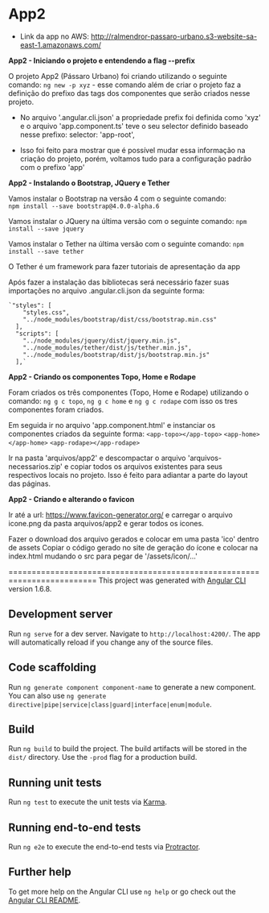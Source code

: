 # App2

- Link da app no AWS: http://ralmendror-passaro-urbano.s3-website-sa-east-1.amazonaws.com/

**App2 - Iniciando o projeto e entendendo a flag --prefix**

O projeto App2 (Pássaro Urbano) foi criando utilizando o seguinte comando:
    `ng new -p xyz` - esse comando além de criar o projeto faz a definição
    do prefixo das tags dos componentes que serão criados nesse projeto.

   - No arquivo '.angular.cli.json' a propriedade prefix foi definida como 'xyz'
    e o arquivo 'app.component.ts' teve o seu selector definido baseado nesse 
    prefixo: selector: 'app-root',

   - Isso foi feito para mostrar que é possível mudar essa informação na criação
    do projeto, porém, voltamos tudo para a configuração padrão com o prefixo 'app'

**App2 - Instalando o Bootstrap, JQuery e Tether**

Vamos instalar o Bootstrap na versão 4 com o seguinte comando:    
    `npm install --save bootstrap@4.0.0-alpha.6`

Vamos instalar o JQuery na última versão com o seguinte comando:
    `npm install --save jquery`

Vamos instalar o Tether na última versão com o seguinte comando:
    `npm install --save tether`

   O Tether é um framework para fazer tutoriais de apresentação da app

Após fazer a instalação das bibliotecas será necessário fazer suas importações
no arquivo .angular.cli.json da seguinte forma:

    `"styles": [
        "styles.css",
        "../node_modules/bootstrap/dist/css/bootstrap.min.css"
      ],
      "scripts": [
        "../node_modules/jquery/dist/jquery.min.js",
        "../node_modules/tether/dist/js/tether.min.js",
        "../node_modules/bootstrap/dist/js/bootstrap.min.js"
      ],`

**App2 - Criando os componentes Topo, Home e Rodape**

Foram criados os três componentes (Topo, Home e Rodape) utilizando o comando:
    `ng g c topo`, `ng g c home` e `ng g c rodape` com isso os tres componentes foram criados.

Em seguida ir no arquivo 'app.component.html' e instanciar os componentes criados da seguinte forma:
    `<app-topo></app-topo>`
    `<app-home></app-home>`
    `<app-rodape></app-rodape>`

Ir na pasta 'arquivos/app2' e descompactar o arquivo 'arquivos-necessarios.zip' e copiar todos os arquivos existentes para seus respectivos locais no projeto. Isso é feito para adiantar a parte
do layout das páginas.

**App2 - Criando e alterando o favicon**

Ir até a url: https://www.favicon-generator.org/ e carregar o arquivo icone.png da pasta
arquivos/app2 e gerar todos os icones.

Fazer o download dos arquivo gerados e colocar em uma pasta 'ico' dentro de assets
Copiar o código gerado no site de geração do ícone e colocar na index.html mudando
o src para pegar de '/assets/icon/...'


=========================================================================
This project was generated with [Angular CLI](https://github.com/angular/angular-cli) version 1.6.8.

## Development server

Run `ng serve` for a dev server. Navigate to `http://localhost:4200/`. The app will automatically reload if you change any of the source files.

## Code scaffolding

Run `ng generate component component-name` to generate a new component. You can also use `ng generate directive|pipe|service|class|guard|interface|enum|module`.

## Build

Run `ng build` to build the project. The build artifacts will be stored in the `dist/` directory. Use the `-prod` flag for a production build.

## Running unit tests

Run `ng test` to execute the unit tests via [Karma](https://karma-runner.github.io).

## Running end-to-end tests

Run `ng e2e` to execute the end-to-end tests via [Protractor](http://www.protractortest.org/).

## Further help

To get more help on the Angular CLI use `ng help` or go check out the [Angular CLI README](https://github.com/angular/angular-cli/blob/master/README.md).
